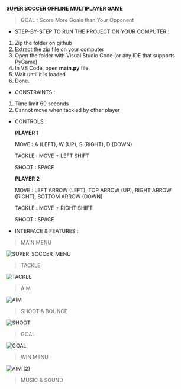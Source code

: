 **SUPER SOCCER OFFLINE MULTIPLAYER GAME**

> GOAL : Score More Goals than Your Opponent

- STEP-BY-STEP TO RUN THE PROJECT ON YOUR COMPUTER :
1. Zip the folder on github
2. Extract the zip file on your computer
3. Open the folder with Visual Studio Code (or any IDE that supports PyGame)
4. In VS Code, open **main.py** file
5. Wait until it is loaded
6. Done.

- CONSTRAINTS :
1. Time limit 60 seconds
2. Cannot move when tackled by other player

- CONTROLS :

    **PLAYER 1**

    MOVE : A (LEFT), W (UP), S (RIGHT), D (DOWN)

    TACKLE : MOVE + LEFT SHIFT

    SHOOT : SPACE

    **PLAYER 2**

    MOVE : LEFT ARROW (LEFT), TOP ARROW (UP), RIGHT ARROW (RIGHT), BOTTOM ARROW (DOWN)

    TACKLE : MOVE + RIGHT SHIFT

    SHOOT : SPACE

- INTERFACE & FEATURES :

>MAIN MENU

![SUPER_SOCCER_MENU](https://user-images.githubusercontent.com/77273824/165157821-444822bf-fa56-441a-b5c7-811bbf96ed28.gif)

>TACKLE

![TACKLE](https://user-images.githubusercontent.com/77273824/165160863-35060889-c1de-4830-a6bf-93d961288f3e.gif)

>AIM

![AIM](https://user-images.githubusercontent.com/77273824/165160891-eaca8df6-5d15-4f5d-8862-a4a9c992a5e6.gif)

>SHOOT & BOUNCE

![SHOOT](https://user-images.githubusercontent.com/77273824/165160913-709ad21f-9aab-499c-b504-5525624a9792.gif)

>GOAL

![GOAL](https://user-images.githubusercontent.com/77273824/165160928-522c6482-5520-49bc-a554-facd67d2b797.gif)

>WIN MENU

![AIM (2)](https://user-images.githubusercontent.com/77273824/165160947-fd5b1687-53e3-4470-ab61-6470f3e524c3.gif)

>MUSIC & SOUND
